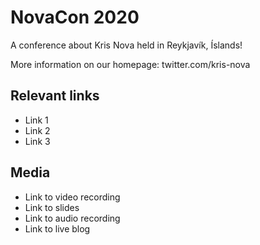 # NovaCon 2020

A conference about Kris Nova held in Reykjavík, Íslands! 

More information on our homepage: twitter.com/kris-nova

## Relevant links

 - Link 1
 - Link 2
 - Link 3
 
## Media

 - Link to video recording
 - Link to slides
 - Link to audio recording 
 - Link to live blog 
 
 

